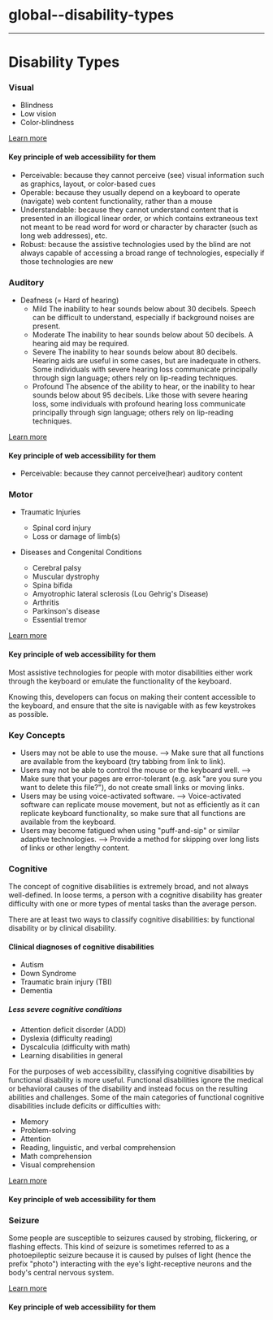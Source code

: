 # global--disability-types
---

# Disability Types

### Visual

- Blindness
- Low vision
- Color-blindness

[Learn more](https://webaim.org/articles/visual/)

#### Key principle of web accessibility for them

- Perceivable: because they cannot perceive (see) visual information such as graphics, layout, or color-based cues
- Operable: because they usually depend on a keyboard to operate (navigate) web content functionality, rather than a mouse
- Understandable: because they cannot understand content that is presented in an illogical linear order, or which contains extraneous text not meant to be read word for word or character by character (such as long web addresses), etc.
- Robust: because the assistive technologies used by the blind are not always capable of accessing a broad range of technologies, especially if those technologies are new

### Auditory

- Deafness (= Hard of hearing)
  - Mild
    The inability to hear sounds below about 30 decibels. Speech can be difficult to understand, especially if background noises are present.
  - Moderate
    The inability to hear sounds below about 50 decibels. A hearing aid may be required.
  - Severe
    The inability to hear sounds below about 80 decibels. Hearing aids are useful in some cases, but are inadequate in others. Some individuals with severe hearing loss communicate principally through sign language; others rely on lip-reading techniques.
  - Profound
    The absence of the ability to hear, or the inability to hear sounds below about 95 decibels. Like those with severe hearing loss, some individuals with profound hearing loss communicate principally through sign language; others rely on lip-reading techniques.

[Learn more](https://webaim.org/articles/auditory/)

#### Key principle of web accessibility for them

- Perceivable: because they cannot perceive(hear) auditory content

### Motor 

- Traumatic Injuries
  - Spinal cord injury
  - Loss or damage of limb(s)

- Diseases and Congenital Conditions
  - Cerebral palsy
  - Muscular dystrophy
  - Spina bifida
  - Amyotrophic lateral sclerosis (Lou Gehrig's Disease)
  - Arthritis
  - Parkinson's disease
  - Essential tremor

[Learn more](https://webaim.org/articles/motor/motordisabilities)

#### Key principle of web accessibility for them

Most assistive technologies for people with motor disabilities either work through the keyboard or emulate the functionality of the keyboard.


Knowing this, developers can focus on making their content accessible to the keyboard, and ensure that the site is navigable with as few keystrokes as possible.

### Key Concepts

- Users may not be able to use the mouse. --> Make sure that all functions are available from the keyboard (try tabbing from link to link).
- Users may not be able to control the mouse or the keyboard well. --> Make sure that your pages are error-tolerant (e.g. ask "are you sure you want to delete this file?"), do not create small links or moving links.            
- Users may be using voice-activated software. --> Voice-activated software can replicate mouse movement, but not as efficiently as it can replicate keyboard functionality, so make sure that all functions are available from the keyboard.
- Users may become fatigued when using "puff-and-sip" or similar adaptive technologies. --> Provide a method for skipping over long lists of links or other lengthy content.

### Cognitive

The concept of cognitive disabilities is extremely broad, and not always well-defined. In loose terms, a person with a cognitive disability has greater difficulty with one or more types of mental tasks than the average person. 

There are at least two ways to classify cognitive disabilities: by functional disability or by clinical disability.

#### Clinical diagnoses of cognitive disabilities 

- Autism
- Down Syndrome
- Traumatic brain injury (TBI)
- Dementia

##### Less severe cognitive conditions

- Attention deficit disorder (ADD)
- Dyslexia (difficulty reading)
- Dyscalculia (difficulty with math)
- Learning disabilities in general


For the purposes of web accessibility, classifying cognitive disabilities by functional disability is more useful. Functional disabilities ignore the medical or behavioral causes of the disability and instead focus on the resulting abilities and challenges. Some of the main categories of functional cognitive disabilities include deficits or difficulties with:

- Memory
- Problem-solving
- Attention
- Reading, linguistic, and verbal comprehension
- Math comprehension
- Visual comprehension

[Learn more](https://webaim.org/articles/cognitive/)

#### Key principle of web accessibility for them

### Seizure

Some people are susceptible to seizures caused by strobing, flickering, or flashing effects. This kind of seizure is sometimes referred to as a photoepileptic seizure because it is caused by pulses of light (hence the prefix "photo") interacting with the eye's light-receptive neurons and the body's central nervous system.

[Learn more](https://webaim.org/articles/seizure/)

#### Key principle of web accessibility for them


